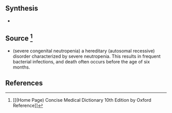## Synthesis
- 
## Source [^1]
- (severe congenital neutropenia) a hereditary (autosomal recessive) disorder characterized by severe neutropenia. This results in frequent bacterial infections, and death often occurs before the age of six months.
## References

[^1]: [[(Home Page) Concise Medical Dictionary 10th Edition by Oxford Reference]]